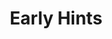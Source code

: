 ---
pcx_content_type: navigation
title: Early Hints
external_link: /cache/advanced-configuration/early-hints/
weight: 5
_build:
  publishResources: false
  render: never
---